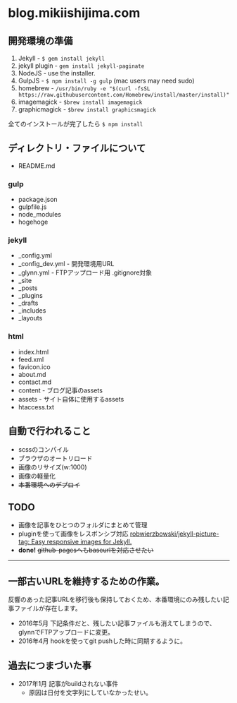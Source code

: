 # blog.mikiishijima.com


## 開発環境の準備
1. Jekyll - ```$ gem install jekyll```
1. jekyll plugin - ```gem install jekyll-paginate```
2. NodeJS - use the installer.
3. GulpJS - ```$ npm install -g gulp``` (mac users may need sudo)
4. homebrew - ```/usr/bin/ruby -e "$(curl -fsSL https://raw.githubusercontent.com/Homebrew/install/master/install)"```
5. imagemagick - ```$brew install imagemagick```
6. graphicmagick - ```$brew install graphicsmagick```

全てのインストールが完了したら
```$ npm install```

## ディレクトリ・ファイルについて
* README.md

### gulp

* package.json
* gulpfile.js
* node_modules
* hogehoge

### jekyll

* _config.yml
* _config_dev.yml - 開発環境用URL
* _glynn.yml      - FTPアップロード用 .gitignore対象
* _site
* _posts
* _plugins
* _drafts
* _includes
* _layouts

### html

* index.html
* feed.xml
* favicon.ico
* about.md
* contact.md
* content        - ブログ記事のassets
* assets         - サイト自体に使用するassets
* htaccess.txt

## 自動で行われること
* scssのコンパイル
* ブラウザのオートリロード
* 画像のリサイズ(w:1000)
* 画像の軽量化
* <del>本番環境へのデプロイ</del>

## TODO
* 画像を記事をひとつのフォルダにまとめて管理
* pluginを使って画像をレスポンシブ対応 [robwierzbowski/jekyll-picture-tag: Easy responsive images for Jekyll.](https://github.com/robwierzbowski/jekyll-picture-tag)
* **done!** <del>github-pagesへもbaseurlを対応させたい</del>

---

## 一部古いURLを維持するための作業。
反響のあった記事URLを移行後も保持しておくため、本番環境にのみ残したい記事ファイルが存在します。

* 2016年5月 下記条件だと、残したい記事ファイルも消えてしまうので、glynnでFTPアップロードに変更。
* 2016年4月 hookを使ってgit pushした時に同期するように。

## 過去につまづいた事

* 2017年1月 記事がbuildされない事件
	* 原因は日付を文字列にしていなかったせい。
